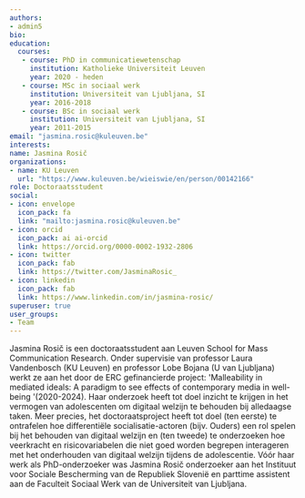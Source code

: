 ```yaml
---
authors:
- admin5
bio: 
education:
  courses:
   - course: PhD in communicatiewetenschap
     institution: Katholieke Universiteit Leuven
     year: 2020 - heden
   - course: MSc in sociaal werk
     institution: Universiteit van Ljubljana, SI
     year: 2016-2018
   - course: BSc in sociaal werk
     institution: Universiteit van Ljubljana, SI
     year: 2011-2015
email: "jasmina.rosic@kuleuven.be"
interests:
name: Jasmina Rosič
organizations:
- name: KU Leuven
  url: "https://www.kuleuven.be/wieiswie/en/person/00142166"
role: Doctoraatsstudent
social:
- icon: envelope
  icon_pack: fa
  link: "mailto:jasmina.rosic@kuleuven.be"
- icon: orcid
  icon_pack: ai ai-orcid
  link: https://orcid.org/0000-0002-1932-2806
- icon: twitter
  icon_pack: fab
  link: https://twitter.com/JasminaRosic_
- icon: linkedin
  icon_pack: fab
  link: https://www.linkedin.com/in/jasmina-rosic/
superuser: true
user_groups:
- Team
---
```


Jasmina Rosič is een doctoraatsstudent aan Leuven School for Mass Communication Research. Onder supervisie van professor Laura Vandenbosch (KU Leuven) en professor Lobe Bojana (U van Ljubljana) werkt ze aan het door de ERC gefinancierde project: 'Malleability in mediated ideals: A paradigm to see effects of contemporary media in well-being '(2020-2024). Haar onderzoek heeft tot doel inzicht te krijgen in het vermogen van adolescenten om digitaal welzijn te behouden bij alledaagse taken. Meer precies, het doctoraatsproject heeft tot doel (ten eerste) te ontrafelen hoe differentiële socialisatie-actoren (bijv. Ouders) een rol spelen bij het behouden van digitaal welzijn en (ten tweede) te onderzoeken hoe veerkracht en risicovariabelen die niet goed worden begrepen interageren met het onderhouden van digitaal welzijn tijdens de adolescentie. Vóór haar werk als PhD-onderzoeker was Jasmina Rosič onderzoeker aan het Instituut voor Sociale Bescherming van de Republiek Slovenië en parttime assistent aan de Faculteit Sociaal Werk van de Universiteit van Ljubljana.